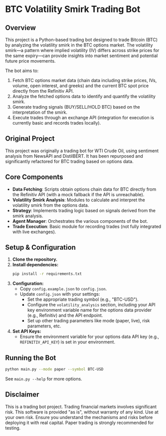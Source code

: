 # BTC Volatility Smirk Trading Bot

## Overview

This project is a Python-based trading bot designed to trade Bitcoin (BTC) by analyzing the volatility smirk in the BTC options market. The volatility smirk—a pattern where implied volatility (IV) differs across strike prices for the same expiry—can provide insights into market sentiment and potential future price movements.

The bot aims to:
1.  Fetch BTC options market data (chain data including strike prices, IVs, volume, open interest, and greeks) and the current BTC spot price directly from the Refinitiv API.
2.  Analyze the fetched options data to identify and quantify the volatility smirk.
3.  Generate trading signals (BUY/SELL/HOLD BTC) based on the interpretation of the smirk.
4.  Execute trades through an exchange API (integration for execution is currently basic and records trades locally).

## Original Project

This project was originally a trading bot for WTI Crude Oil, using sentiment analysis from NewsAPI and DistilBERT. It has been repurposed and significantly refactored for BTC trading based on options data.

## Core Components

*   **Data Fetching**: Scripts obtain options chain data for BTC directly from the Refinitiv API (with a mock fallback if the API is unreachable).
*   **Volatility Smirk Analysis**: Modules to calculate and interpret the volatility smirk from the options data.
*   **Strategy**: Implements trading logic based on signals derived from the smirk analysis.
*   **Agent Manager**: Orchestrates the various components of the bot.
*   **Trade Execution**: Basic module for recording trades (not fully integrated with live exchanges).

## Setup & Configuration

1.  **Clone the repository.**
2.  **Install dependencies:**
    ```bash
    pip install -r requirements.txt
    ```
3.  **Configuration:**
    *   Copy `config.example.json` to `config.json`.
    *   Update `config.json` with your settings:
        *   Set the appropriate trading symbol (e.g., "BTC-USD").
        *   Configure the `volatility_analysis` section, including your API key environment variable name for the options data provider (e.g., Refinitiv) and the API endpoint.
        *   Set up other trading parameters like mode (paper, live), risk parameters, etc.
4.  **Set API Keys:**
    *   Ensure the environment variable for your options data API key (e.g., `REFINITIV_API_KEY`) is set in your environment.

## Running the Bot

```bash
python main.py --mode paper --symbol BTC-USD
```

See `main.py --help` for more options.

## Disclaimer

This is a trading bot project. Trading financial markets involves significant risk. This software is provided "as is", without warranty of any kind. Use at your own risk. Ensure you understand the mechanisms and risks before deploying it with real capital. Paper trading is strongly recommended for testing.

